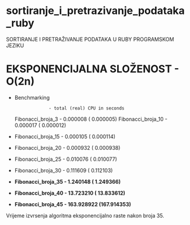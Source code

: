 # sortiranje_i_pretrazivanje_podataka_ruby

SORTIRANJE I PRETRAŽIVANJE PODATAKA U RUBY PROGRAMSKOM JEZIKU

# EKSPONENCIJALNA SLOŽENOST - O(2n)

* Benchmarking


                   - total (real) CPU in seconds
  Fibonacci_broja_3  -  0.000008  ( 0.000005)
  Fibonacci_broja_10 - 0.000017   ( 0.000012)
* Fibonacci_broja_15 - 0.000105   ( 0.000114)
* Fibonacci_broja_20 - 0.000932   ( 0.000938)
* Fibonacci_broja_25 - 0.010076   ( 0.010077)
* Fibonacci_broja_30 - 0.111609   ( 0.112103)
* **Fibonacci_broja_35 - 1.240148 (  1.249366)**
* **Fibonacci_broja_40 - 13.723210  ( 13.833612)**
* **Fibonacci_broja_45 - 163.928922 (167.914353)**

Vrijeme izvrsenja algoritma eksponencijalno raste nakon broja 35.
